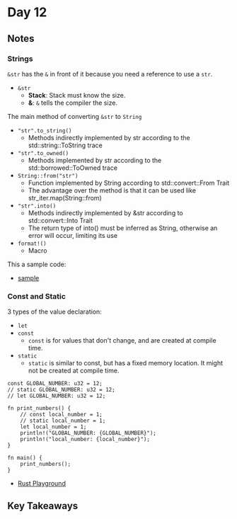 # Day 12

## Notes

### Strings

`&str` has the `&` in front of it because you need a reference to use a `str`.

- `&str`
  - **Stack**: Stack must know the size.
  - **&**: `&` tells the compiler the size.

The main method of converting `&str` to `String`

- `"str".to_string()`
  - Methods indirectly implemented by str according to the std::string::ToString trace
- `"str".to_owned()`
  - Methods implemented by str according to the std::borrowed::ToOwned trace
- `String::from("str")`
  - Function implemented by String according to std::convert::From<T> Trait
  - The advantage over the method is that it can be used like str_iter.map(String::from)
- `"str".into()`
  - Methods indirectly implemented by &str according to std::convert::Into<T> Trait
  - The return type of into() must be inferred as String, otherwise an error will occur, limiting its use
- `format!()`
  - Macro

This a sample code:

- [sample](./day012.rs)

### Const and Static

3 types of the value declaration:

- `let`
- `const`
  - `const` is for values that don't change, and are created at compile time.
- `static`
  - `static` is similar to const, but has a fixed memory location. It might not be created at compile time.

```rusr
const GLOBAL_NUMBER: u32 = 12;
// static GLOBAL_NUMBER: u32 = 12;
// let GLOBAL_NUMBER: u32 = 12;

fn print_numbers() {
    // const local_number = 1;
    // static local_number = 1;
    let local_number = 1;
    println!("GLOBAL_NUMBER: {GLOBAL_NUMBER}");
    println!("local_number: {local_number}");
}

fn main() {
    print_numbers();
}
```

- [Rust Playground](https://play.rust-lang.org/?version=stable&mode=debug&edition=2021&gist=0fd946ae0a35dc75fcca4239fedcc6ba)

## Key Takeaways
